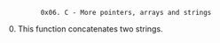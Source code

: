              0x06. C - More pointers, arrays and strings
0) This function concatenates two strings.
